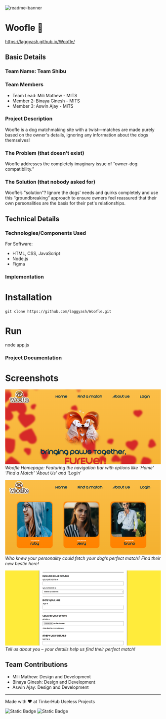 <img width="1280" alt="readme-banner" src="https://github.com/user-attachments/assets/35332e92-44cb-425b-9dff-27bcf1023c6c">

# Woofle 🎯
https://laggyash.github.io/Woofle/


## Basic Details
### Team Name: Team Shibu


### Team Members
- Team Lead: Mili Mathew - MITS
- Member 2: Binaya Ginesh - MITS
- Member 3: Aswin Ajay - MITS

### Project Description
Woofle is a dog matchmaking site with a twist—matches are made purely based on the owner's details, ignoring any information about the dogs themselves!

### The Problem (that doesn't exist)
Woofle addresses the completely imaginary issue of “owner-dog compatibility.”

### The Solution (that nobody asked for)
Woofle’s "solution"? Ignore the dogs’ needs and quirks completely and use this “groundbreaking” approach to ensure owners feel reassured that their own personalities are the basis for their pet's relationships.

## Technical Details
### Technologies/Components Used
For Software:
- HTML, CSS, JavaScript
- Node.js
- Figma

### Implementation

# Installation
`git clone https://github.com/laggyash/Woofle.git`

# Run
node app.js

### Project Documentation

# Screenshots 
![Screenshot1](https://github.com/laggyash/Woofle/blob/main/images/homepage.png "Home Page")
*Woofle Homepage: Featuring the navigation bar with options like 'Home' 'Find a Match' 'About Us' and 'Login'*

![Screenshot2](https://github.com/laggyash/Woofle/blob/main/images/Screenshot%202024-11-03%20205148.png "match")
*Who knew your personality could fetch your dog’s perfect match? Find their new bestie here!*

![Screenshot3](https://github.com/laggyash/Woofle/blob/main/images/Screenshot%202024-11-03%20205028.png "details")
*Tell us about you – your details help us find their perfect match!*

## Team Contributions
- Mili Mathew: Design and Development
- Binaya Ginesh: Design and Development
- Aswin Ajay: Design and Development

---
Made with ❤️ at TinkerHub Useless Projects 

![Static Badge](https://img.shields.io/badge/TinkerHub-24?color=%23000000&link=https%3A%2F%2Fwww.tinkerhub.org%2F)
![Static Badge](https://img.shields.io/badge/UselessProject--24-24?link=https%3A%2F%2Fwww.tinkerhub.org%2Fevents%2FQ2Q1TQKX6Q%2FUseless%2520Projects)



